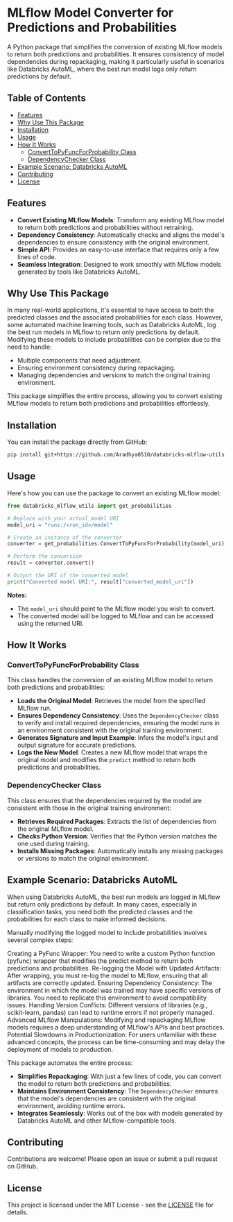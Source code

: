 # MLflow Model Converter for Predictions and Probabilities

A Python package that simplifies the conversion of existing MLflow models to return both predictions and probabilities. It ensures consistency of model dependencies during repackaging, making it particularly useful in scenarios like Databricks AutoML, where the best run model logs only return predictions by default.

## Table of Contents

- [Features](#features)
- [Why Use This Package](#why-use-this-package)
- [Installation](#installation)
- [Usage](#usage)
- [How It Works](#how-it-works)
  - [ConvertToPyFuncForProbability Class](#converttopyfuncforprobability-class)
  - [DependencyChecker Class](#dependencychecker-class)
- [Example Scenario: Databricks AutoML](#example-scenario-databricks-automl)
- [Contributing](#contributing)
- [License](#license)

## Features

- **Convert Existing MLflow Models**: Transform any existing MLflow model to return both predictions and probabilities without retraining.
- **Dependency Consistency**: Automatically checks and aligns the model's dependencies to ensure consistency with the original environment.
- **Simple API**: Provides an easy-to-use interface that requires only a few lines of code.
- **Seamless Integration**: Designed to work smoothly with MLflow models generated by tools like Databricks AutoML.

## Why Use This Package

In many real-world applications, it's essential to have access to both the predicted classes and the associated probabilities for each class. However, some automated machine learning tools, such as Databricks AutoML, log the best run models in MLflow to return only predictions by default. Modifying these models to include probabilities can be complex due to the need to handle:

- Multiple components that need adjustment.
- Ensuring environment consistency during repackaging.
- Managing dependencies and versions to match the original training environment.

This package simplifies the entire process, allowing you to convert existing MLflow models to return both predictions and probabilities effortlessly.

## Installation

You can install the package directly from GitHub:

```bash
pip install git+https://github.com/Aradhya0510/databricks-mlflow-utils.git
```

## Usage

Here's how you can use the package to convert an existing MLflow model:

```python
from databricks_mlflow_utils import get_probabilities

# Replace with your actual model URI
model_uri = "runs:/<run_id>/model"

# Create an instance of the converter
converter = get_probabilities.ConvertToPyFuncForProbability(model_uri)

# Perform the conversion
result = converter.convert()

# Output the URI of the converted model
print("Converted model URI:", result["converted_model_uri"])
```

**Notes:**

- The `model_uri` should point to the MLflow model you wish to convert.
- The converted model will be logged to MLflow and can be accessed using the returned URI.

## How It Works

### ConvertToPyFuncForProbability Class

This class handles the conversion of an existing MLflow model to return both predictions and probabilities:

- **Loads the Original Model**: Retrieves the model from the specified MLflow run.
- **Ensures Dependency Consistency**: Uses the `DependencyChecker` class to verify and install required dependencies, ensuring the model runs in an environment consistent with the original training environment.
- **Generates Signature and Input Example**: Infers the model's input and output signature for accurate predictions.
- **Logs the New Model**: Creates a new MLflow model that wraps the original model and modifies the `predict` method to return both predictions and probabilities.

### DependencyChecker Class

This class ensures that the dependencies required by the model are consistent with those in the original training environment:

- **Retrieves Required Packages**: Extracts the list of dependencies from the original MLflow model.
- **Checks Python Version**: Verifies that the Python version matches the one used during training.
- **Installs Missing Packages**: Automatically installs any missing packages or versions to match the original environment.

## Example Scenario: Databricks AutoML

When using Databricks AutoML, the best run models are logged in MLflow but return only predictions by default. In many cases, especially in classification tasks, you need both the predicted classes and the probabilities for each class to make informed decisions.

Manually modifying the logged model to include probabilities involves several complex steps:

Creating a PyFunc Wrapper: You need to write a custom Python function (pyfunc) wrapper that modifies the predict method to return both predictions and probabilities.
Re-logging the Model with Updated Artifacts: After wrapping, you must re-log the model to MLflow, ensuring that all artifacts are correctly updated.
Ensuring Dependency Consistency: The environment in which the model was trained may have specific versions of libraries. You need to replicate this environment to avoid compatibility issues.
Handling Version Conflicts: Different versions of libraries (e.g., scikit-learn, pandas) can lead to runtime errors if not properly managed.
Advanced MLflow Manipulations: Modifying and repackaging MLflow models requires a deep understanding of MLflow's APIs and best practices.
Potential Slowdowns in Productionization: For users unfamiliar with these advanced concepts, the process can be time-consuming and may delay the deployment of models to production.

This package automates the entire process:

- **Simplifies Repackaging**: With just a few lines of code, you can convert the model to return both predictions and probabilities.
- **Maintains Environment Consistency**: The `DependencyChecker` ensures that the model's dependencies are consistent with the original environment, avoiding runtime errors.
- **Integrates Seamlessly**: Works out of the box with models generated by Databricks AutoML and other MLflow-compatible tools.

## Contributing

Contributions are welcome! Please open an issue or submit a pull request on GitHub.

## License

This project is licensed under the MIT License - see the [LICENSE](LICENSE) file for details.
